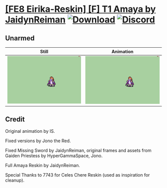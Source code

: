 # [\[FE8 Eirika-Reskin\] \[F\] T1 Amaya by JaidynReiman](./) [![Download](https://img.shields.io/badge/Download--red?style=social&logo=github)](https://minhaskamal.github.io/DownGit/#/home?url=https://github.com/Klokinator/FE-Repo/tree/main/Battle%20Animations%2FLords%20-%20Vanilla%20and%20Custom%2F%5BFE8%20Eirika-Reskin%5D%20%5BF%5D%20T1%20Amaya%20by%20JaidynReiman%2F8.%20Unarmed%20(No%20Armor)) [![Discord](https://img.shields.io/badge/Discord--blue?style=social&logo=discord)](https://discord.gg/C7VNGnyTPA)

## Unarmed

| Still | Animation |
| :---: | :-------: |
| ![Unarmed still](./Unarmed_000.png) | ![Unarmed](./Unarmed.gif) |

## Credit

Original animation by IS.

Fixed versions by Jono the Red.

Fixed Missing Sword by JaidynReiman, original frames and assets from Gaiden Priestess by HyperGammaSpace, Jono.

Full Amaya Reskin by JaidynReiman.

Special Thanks to 7743 for Celes Chere Reskin (used as inspiration for cleanup).
